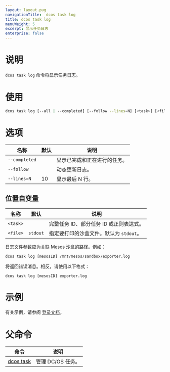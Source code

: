 ```yaml
---
layout: layout.pug
navigationTitle:  dcos task log
title: dcos task log
menuWeight: 5
excerpt: 显示任务日志
enterprise: false
---
```



# 说明
`dcos task log` 命令将显示任务日志。

# 使用

```bash
dcos task log [--all | --completed] [--follow --lines=N] [<task>] [<file>]
```

# 选项

| 名称 | 默认 | 说明 |
|---------|-------------|-------------|
| `--completed` | | 显示已完成和正在进行的任务。|
| `--follow` | | 动态更新日志。|
| `--lines=N` | 10 | 显示最后 N 行。|

## 位置自变量

| 名称 | 默认 | 说明 |
|---------|-------------|-------------|
| `<task>` | | 完整任务 ID、部分任务 ID 或正则表达式。|
| `<file>` | `stdout` | 指定要打印的沙盒文件。默认为 `stdout`。|

日志文件参数应为关联 Mesos 沙盒的路径。例如：

```
dcos task log [mesosID] /mnt/mesos/sandbox/exporter.log
```
将返回错误消息。相反，请使用以下格式：

```
dcos task log [mesosID] exporter.log
```

# 示例

有关示例，请参阅 [登录文档](/cn/1.12/monitoring/logging/)。


# 父命令

| 命令 | 说明 |
|---------|-------------|
| [dcos task](/cn/1.12/cli/command-reference/dcos-task/) | 管理 DC/OS 任务。|


